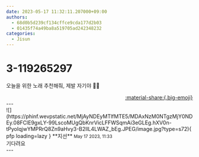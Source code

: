 ```yaml
---
date: 2023-05-17 11:32:11.207000+09:00
authors:
  - 68d0b5d239cf134cffce9cda177d2b03
  - 01435f74a49ba8a519705ad242348232
categories:
  - Jisun
---
```


# 3-119265297

<div class="post-container" markdown="1">
<div class="content-container md-sidebar__scrollwrap" markdown="1">

오늘을 위한 노래 추천해줘, 제발 자기야 🤨🫶

</div>
</div>

<div style="text-align: right;" markdown="1">
<a href="https://weverse.io/fromis9/fanpost/3-119265297" style="text-align: right;">:material-share:{.big-emoji}</a>
</div>
---

<div class="comments-container md-sidebar__scrollwrap" markdown="1">
<div class="comment" markdown="1">
<div class='id-container' markdown="1">
![](https://phinf.wevpstatic.net/MjAyNDEyMTlfMTE5/MDAxNzM0NTgzMjY0NDEy.08FClE9gxLY-99LscoMUgQbKnrVicLFFWSqmAi3eGLEg.hXV0n-tPyoIqjwYMPRrQ8Zn9aHvy3-B2llL4LWAZ_bEg.JPEG/image.jpg?type=s72){ pfp loading=lazy }
**<span class="artist">지선</span>** <small>May 17 2023, 11:33</small><br>
</div>
<div class='comment-body' markdown="1">
기다려요
</div>
</div>
</div>
---
